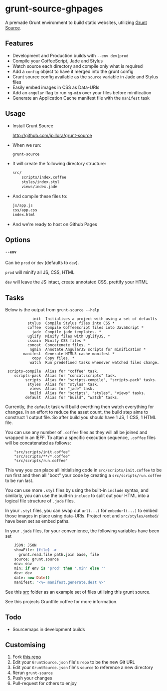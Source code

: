 grunt-source-ghpages
====================

A premade Grunt environment to build static websites,
utilizing [Grunt Source](https://github.com/jpillora/grunt-source).

## Features

* Development and Production builds with `--env dev|prod`
* Compile your CoffeeScript, Jade and Stylus
* Watch source each directory and compile only what is required
* Add a `config` object to have it merged into the grunt config
* Grunt source config available as the `source` variable in Jade and Stylus files
* Easily embed images in CSS as Data-URIs
* Add an `angular` flag to run `ng-min` over your files before minification
* Generate an Application Cache manifest file with the `manifest` task

## Usage

* Install Grunt Source

	http://github.com/jpillora/grunt-source
  
* When we run:

  ``` sh
  grunt-source
  ```

* It will create the following directory structure:

  ``` sh
  src/
      scripts/index.coffee
      styles/index.styl
      views/index.jade
  ```


* And compile these files to:

  ``` sh
  js/app.js
  css/app.css
  index.html
  ```

* And we're ready to host on Github Pages

## Options

#### `--env`

Can be `prod` or `dev` (defaults to `dev`).

`prod` will minify all JS, CSS, HTML

`dev` will leave the JS intact, create annotated CSS, prettify your HTML

## Tasks

Below is the output from `grunt-source --help`

```
            init  Initialises a project with using a set of defaults
          stylus  Compile Stylus files into CSS *
          coffee  Compile CoffeeScript files into JavaScript *
            jade  Compile jade templates. *
          uglify  Minify files with UglifyJS. *
          cssmin  Minify CSS files *
          concat  Concatenate files. *
           ngmin  Annotate AngularJS scripts for minification *
        manifest  Generate HTML5 cache manifest *
            copy  Copy files. *
           watch  Run predefined tasks whenever watched files change.
           
 scripts-compile  Alias for "coffee" task.
    scripts-pack  Alias for "concat:scripts" task.
         scripts  Alias for "scripts-compile", "scripts-pack" tasks.
          styles  Alias for "stylus" task.
           views  Alias for "jade" task.
           build  Alias for "scripts", "styles", "views" tasks.
         default  Alias for "build", "watch" tasks.
```

Currently, the `default` task will build everthing then watch everything
for changes. In an effort to reduce the asset count, the build step
aims to construct 1 output file. So after build you should have 1 JS,
1 CSS, 1 HTML file.

You can use any number of `.coffee` files
as they will all be joined and wrapped in an IEFF. To attan a specific execution
sequence, `.coffee` files will be concatenated as follows:

```
	"src/scripts/init.coffee"
	"src/scripts/**/*.coffee"
	"src/scripts/run.coffee"
```

This way you can place all initialising code in `src/scripts/init.coffee` to be
run first and then all "boot" your code by creating a `src/scripts/run.coffee`
to be run last.

You can use more
`.styl` files by using the built-in `include` syntax, and similarly,
you can use the built-in `include` to split out your HTML into a
logical file structure of `.jade` files.

In your `.styl` files, you can swap out `url(...)` for `embedurl(...)` to embed those
images in place using data-URIs. Project root and `src/styles/embed/` have been set
as embed paths.

In your `.jade` files, for your convenience, the following variables have been set

``` coffee
    JSON: JSON
    showFile: (file) ->
      grunt.read.file path.join base, file
    source: grunt.source
    env: env
    min: if env is 'prod' then '.min' else ''
    dev: dev
    date: new Date()
    manifest: "<%= manifest.generate.dest %>"
```

See this [src](https://github.com/jpillora/verifyjs-com/tree/build-tool-refactor/src)
folder as an example set of files utilising this grunt source.

See this projects Gruntfile.coffee for more information.

## Todo

* Sourcemaps in development builds

## Customising

1. Fork [this repo](https://github.com/jpillora/grunt-source-ghpages)
2. Edit your `GruntSource.json` file's `repo` to be the new Git URL
3. Edit your `GruntSource.json` file's `source` to reference a new directory
4. Rerun `grunt-source`
5. Push your changes
6. Pull-request for others to enjoy

